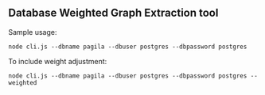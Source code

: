 ## Database Weighted Graph Extraction tool

Sample usage:

```
node cli.js --dbname pagila --dbuser postgres --dbpassword postgres
```

To include weight adjustment:

```
node cli.js --dbname pagila --dbuser postgres --dbpassword postgres --weighted
```
